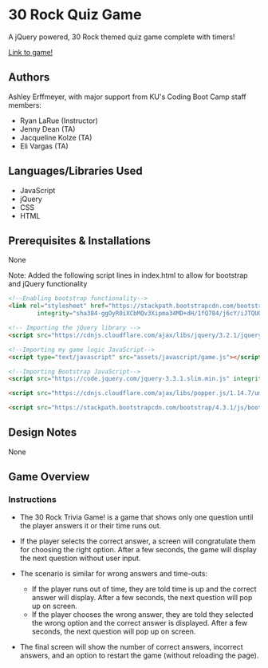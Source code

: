 # 30 Rock Quiz Game

A jQuery powered, 30 Rock themed quiz game complete with timers!

[Link to game!](https://ashleyerffmeyer.github.io/quiz-game/) 

## Authors
Ashley Erffmeyer, with major support from KU's Coding Boot Camp staff members:
* Ryan LaRue (Instructor)
* Jenny Dean (TA)
* Jacqueline Kolze (TA)
* Eli Vargas (TA)

## Languages/Libraries Used
* JavaScript
* jQuery
* CSS
* HTML

## Prerequisites & Installations
None

Note: Added the following script lines in index.html to allow for bootstrap and jQuery functionality

```html
<!--Enabling bootstrap functionality-->
<link rel="stylesheet" href="https://stackpath.bootstrapcdn.com/bootstrap/4.3.1/css/bootstrap.min.css"
        integrity="sha384-ggOyR0iXCbMQv3Xipma34MD+dH/1fQ784/j6cY/iJTQUOhcWr7x9JvoRxT2MZw1T" crossorigin="anonymous">

<!-- Importing the jQuery library -->
<script src="https://cdnjs.cloudflare.com/ajax/libs/jquery/3.2.1/jquery.min.js"></script>

<!--Importing my game logic JavaScript-->
<script type="text/javascript" src="assets/javascript/game.js"></script>

<!--Importing Bootstrap JavaScript-->
<script src="https://code.jquery.com/jquery-3.3.1.slim.min.js" integrity="sha384-q8i/X+965DzO0rT7abK41JStQIAqVgRVzpbzo5smXKp4YfRvH+8abtTE1Pi6jizo" crossorigin="anonymous"></script>

<script src="https://cdnjs.cloudflare.com/ajax/libs/popper.js/1.14.7/umd/popper.min.js" integrity="sha384-UO2eT0CpHqdSJQ6hJty5KVphtPhzWj9WO1clHTMGa3JDZwrnQq4sF86dIHNDz0W1" crossorigin="anonymous"></script>

<script src="https://stackpath.bootstrapcdn.com/bootstrap/4.3.1/js/bootstrap.min.js" integrity="sha384-JjSmVgyd0p3pXB1rRibZUAYoIIy6OrQ6VrjIEaFf/nJGzIxFDsf4x0xIM+B07jRM" crossorigin="anonymous"></script>
```

## Design Notes

None

## Game Overview

### Instructions

* The 30 Rock Trivia Game! is a game that shows only one question until the player answers it or their time runs out.

* If the player selects the correct answer, a screen will congratulate them for choosing the right option. After a few seconds, the game will display the next question without user input.

* The scenario is similar for wrong answers and time-outs:

  * If the player runs out of time, they are told time is up and the correct answer will display. After a few seconds, the next question will pop up on screen.
  * If the player chooses the wrong answer, they are told they selected the wrong option and the correct answer is displayed. After a few seconds, the next question will pop up on screen.

* The final screen will show the number of correct answers, incorrect answers, and an option to restart the game (without reloading the page).
